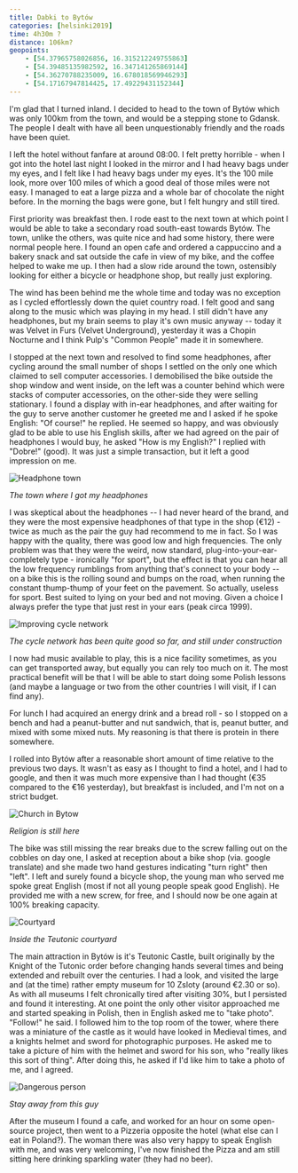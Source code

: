 ```yaml
--- 
title: Dabki to Bytów
categories: [helsinki2019]
time: 4h30m ?
distance: 106km?
geopoints:
    - [54.37965758026856, 16.315212249755863]
    - [54.39485135982592, 16.347141265869144]
    - [54.36270788235009, 16.678018569946293]
    - [54.17167947814425, 17.49229431152344]
---
```


I'm glad that I turned inland. I decided to head to the town of Bytów which
was only 100km from the town, and would be a stepping stone to Gdansk. The
people I dealt with have all been unquestionably friendly and the roads have
been quiet.

I left the hotel without fanfare at around 08:00. I felt pretty horrible -
when I got into the hotel last night I looked in the mirror and I had heavy
bags under my eyes, and I felt like I had heavy bags under my eyes. It's the
100 mile look, more over 100 miles of which a good deal of those miles were
not easy. I managed to eat a large pizza and a whole bar of chocolate the
night before. In the morning the bags were gone, but I felt hungry and still
tired.

First priority was breakfast then. I rode east to the next town at which point
I would be able to take a secondary road south-east towards Bytów. The town,
unlike the others, was quite nice and had some history, there were normal
people here. I found an open cafe and ordered a cappuccino and a bakery snack
and sat outside the cafe in view of my bike, and the coffee helped to wake me
up. I then had a slow ride around the town, ostensibly looking for either a
bicycle or headphone shop, but really just exploring.

The wind has been behind me the whole time and today was no exception as I
cycled effortlessly down the quiet country road. I felt good and sang along to
the music which was playing in my head. I still didn't have any headphones,
but my brain seems to play it's own music anyway -- today it was Velvet in
Furs (Velvet Underground), yesterday it was a Chopin Nocturne and I think
Pulp's "Common People" made it in somewhere.

I stopped at the next town and resolved to find some headphones, after cycling
around the small number of shops I settled on the only one which claimed to
sell computer accessories. I demobilised the bike outside the shop window and
went inside, on the left was a counter behind which were stacks of computer
accessories, on the other-side they were selling stationary. I found a display
with in-ear headphones, and after waiting for the guy to serve another
customer he greeted me and I asked if he spoke English: "Of course!" he
replied. He seemed so happy, and was obviously glad to be able to use his
English skills, after we had agreed on the pair of headphones I would buy, he
asked "How is my English?" I replied with "Dobre!" (good). It was just a
simple transaction, but it left a good impression on me.

![Headphone town](/images/tallinn/2019-07-03/1.JPG)

*The town where I got my headphones*

I was skeptical about the headphones -- I had never heard of the brand, and
they were the most expensive headphones of that type in the shop (€12) - twice
as much as the pair the guy had recommend to me in fact. So I was happy with
the quality, there was good low and high frequencies. The only problem was
that they were the weird, now standard, plug-into-your-ear-completely type -
ironically "for sport", but the effect is that you can hear all the low
frequency rumblings from anything that's connect to your body -- on a bike
this is the rolling sound and bumps on the road, when running the constant
thump-thump of your feet on the pavement. So actually, useless for sport. Best
suited to lying on your bed and not moving. Given a choice I always prefer the
type that just rest in your ears (peak circa 1999).

![Improving cycle network](/images/tallinn/2019-07-03/2.JPG)

*The cycle network has been quite good so far, and still under construction*

I now had music available to play, this is a nice facility sometimes, as you
can get transported away, but equally you can rely too much on it. The most
practical benefit will be that I will be able to start doing some Polish
lessons (and maybe a language or two from the other countries I will visit, if
I can find any).

For lunch I had acquired an energy drink and a bread roll - so I stopped on a
bench and had a peanut-butter and nut sandwich, that is, peanut butter, and
mixed with some mixed nuts. My reasoning is that there is protein in there
somewhere.

I rolled into Bytów after a reasonable short amount of time relative to the
previous two days. It wasn't as easy as I thought to find a hotel, and I had
to google, and then it was much more expensive than I had thought (€35
compared to the €16 yesterday), but breakfast is included, and I'm not on a
strict budget.

![Church in Bytow](/images/tallinn/2019-07-03/3.JPG)

*Religion is still here*

The bike was still missing the rear breaks due to the screw falling out on the
cobbles on day one, I asked at reception about a bike shop (via. google
translate) and she made two hand gestures indicating "turn right" then "left".
I left and surely found a bicycle shop, the young man who served me spoke
great English (most if not all young people speak good English). He provided
me with a new screw, for free, and I should now be one again at 100% breaking
capacity.

![Courtyard](/images/tallinn/2019-07-03/4.JPG)

*Inside the Teutonic courtyard*

The main attraction in Bytów is it's Teutonic Castle, built originally by the
Knight of the Tutonic order before changing hands several times and being
extended and rebuilt over the centuries. I had a look, and visited the large
and (at the time) rather empty museum for 10 Zsloty (around €2.30 or so). As
with all museums I felt chronically tired after visiting 30%, but I persisted
and found it interesting. At one point the only other visitor approached me
and started speaking in Polish, then in English asked me to "take photo".
"Follow!" he said. I followed him to the top room of the tower, where there
was a miniature of the castle as it would have looked in Medieval times, and a
knights helmet and sword for photographic purposes. He asked me to take a
picture of him with the helmet and sword for his son, who "really likes this
sort of thing". After doing this, he asked if I'd like him to take a photo of
me, and I agreed.

![Dangerous person](/images/tallinn/2019-07-03/5.JPG)

*Stay away from this guy*

After the museum I found a cafe, and worked for an hour on some open-source
project, then went to a Pizzeria opposite the hotel (what else can I eat in
Poland?). The woman there was also very happy to speak English with me, and
was very welcoming, I've now finished the Pizza and am still sitting here
drinking sparkling water (they had no beer).
